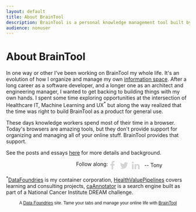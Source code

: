 ```yaml
---
layout: default
title: About BrainTool
description: BrainTool is a personal knowledge management tool built by Tony Confrey
audience: nonuser
---
```

# About BrainTool
In one way or other I've been working on BrainTool my whole life. It's an evolution of how I organize and manage my own [information space](https://informationspace.net). After a long career as a software developer, and a longer one as an architect and engineering manager, I wanted to get backing to building things with my own hands. I spent some time exploring opportunities at the intersection of Healthcare IT, Machine Learning and UX<sup>*</sup> but along the way realized that the time was right to build BrainTool as a product for general use. 

These days knowledge workers spend most of their time in a browser. Today's browsers are amazing tools, but they don't provide support for organizing and managing all of your online stuff. BrainTool provides that support. 

See the posts and essays [here](./posts) for more details and background. 
<div id="share-buttons" style="padding-left: 12rem;">Follow along:
    <div class="linkedin" title="Share this on Linkedin" onclick="window.open('https://www.linkedin.com/in/tconfrey');"><svg viewBox="0 0 1792 1792" xmlns="http://www.w3.org/2000/svg"><path d="M477 625v991h-330v-991h330zm21-306q1 73-50.5 122t-135.5 49h-2q-82 0-132-49t-50-122q0-74 51.5-122.5t134.5-48.5 133 48.5 51 122.5zm1166 729v568h-329v-530q0-105-40.5-164.5t-126.5-59.5q-63 0-105.5 34.5t-63.5 85.5q-11 30-11 81v553h-329q2-399 2-647t-1-296l-1-48h329v144h-2q20-32 41-56t56.5-52 87-43.5 114.5-15.5q171 0 275 113.5t104 332.5z" /></svg></div>
    <div class="twitter" title="Follow on Twitter" onclick="window.open('http://twitter.com/ABrainTool');"><svg viewBox="0 0 1792 1792" xmlns="http://www.w3.org/2000/svg"><path d="M1684 408q-67 98-162 167 1 14 1 42 0 130-38 259.5t-115.5 248.5-184.5 210.5-258 146-323 54.5q-271 0-496-145 35 4 78 4 225 0 401-138-105-2-188-64.5t-114-159.5q33 5 61 5 43 0 85-11-112-23-185.5-111.5t-73.5-205.5v-4q68 38 146 41-66-44-105-115t-39-154q0-88 44-163 121 149 294.5 238.5t371.5 99.5q-8-38-8-74 0-134 94.5-228.5t228.5-94.5q140 0 236 102 109-21 205-78-37 115-142 178 93-10 186-50z"/></svg></div>
    <div class="facebook" title="Follow on Facebook" onclick="window.open('http://www.facebook.com/ABrainTool');"><svg viewBox="0 0 1792 1792" xmlns="http://www.w3.org/2000/svg"><path d="M1343 12v264h-157q-86 0-116 36t-30 108v189h293l-39 296h-254v759h-306v-759h-255v-296h255v-218q0-186 104-288.5t277-102.5q147 0 228 12z"/></svg></div>
</div>
-- Tony

<sup>*</sup>[DataFoundries](https://datafoundries.com) is my container corporation,  [HealthValuePipelines](https://healthvaluepipelines.com) covers learning and consulting projects, [caAnnotator](https://www.synapse.org/#!Synapse:syn21707839/wiki/603765) is a search engine built as part of a National Cancer Institute DREAM challenge.

<p class='footer' style="font-size:0.75rem; font-family: sans-serif; text-align:center">A <a href="https://datafoundries.com">Data Foundries</a> site. Tame your tabs and manage your online life with <a href="https://braintool.org">BrainTool</a></p>
<style>
#share-buttons {display: inline-block; vertical-align: middle; }
#share-buttons > div {
    position: relative;
    text-align: left; 
    height: 36px; 
    width: 32px; 
    float: right; 
    margin-top: -10px;
}
#share-buttons > div > svg {height: 25px; fill: #d5d5d5; margin-top: 10px;}
#share-buttons > div:hover {cursor: pointer;}
#share-buttons > div.facebook:hover > svg {fill: #3B5998;}
#share-buttons > div.twitter:hover > svg {fill: #55ACEE;}
#share-buttons > div.linkedin:hover > svg {fill: #0077b5;}
#share-buttons > div.instagram:hover > svg {fill: #C73B92;}
</style>

